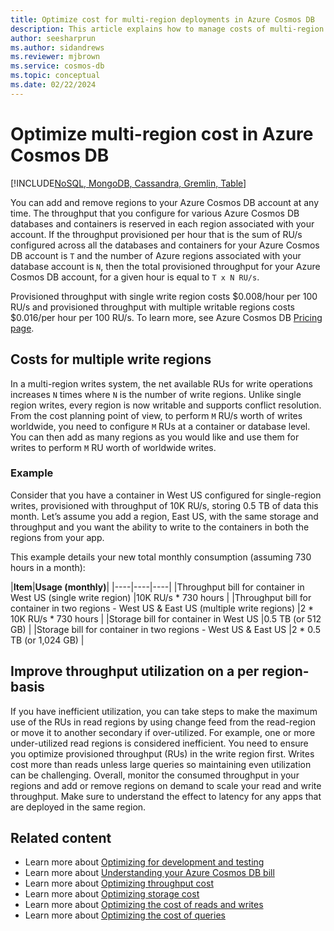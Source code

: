 ```yaml
---
title: Optimize cost for multi-region deployments in Azure Cosmos DB
description: This article explains how to manage costs of multi-region deployments in Azure Cosmos DB.
author: seesharprun
ms.author: sidandrews
ms.reviewer: mjbrown
ms.service: cosmos-db
ms.topic: conceptual
ms.date: 02/22/2024
---
```


# Optimize multi-region cost in Azure Cosmos DB

[!INCLUDE[NoSQL, MongoDB, Cassandra, Gremlin, Table](includes/appliesto-nosql-mongodb-cassandra-gremlin-table.md)]

You can add and remove regions to your Azure Cosmos DB account at any time. The throughput that you configure for various Azure Cosmos DB databases and containers is reserved in each region associated with your account. If the throughput provisioned per hour that is the sum of RU/s configured across all the databases and containers for your Azure Cosmos DB account is `T` and the number of Azure regions associated with your database account is `N`, then the total provisioned throughput for your Azure Cosmos DB account, for a given hour is equal to `T x N RU/s`.

Provisioned throughput with single write region costs $0.008/hour per 100 RU/s and provisioned throughput with multiple writable regions costs $0.016/per hour per 100 RU/s. To learn more, see Azure Cosmos DB [Pricing page](https://azure.microsoft.com/pricing/details/cosmos-db/).

## Costs for multiple write regions

In a multi-region writes system, the net available RUs for write operations increases `N` times where `N` is the number of write regions. Unlike single region writes, every region is now writable and supports conflict resolution. From the cost planning point of view, to perform `M` RU/s worth of writes worldwide, you need to configure `M` RUs at a container or database level. You can then add as many regions as you would like and use them for writes to perform `M` RU worth of worldwide writes.

### Example

Consider that you have a container in West US configured for single-region writes, provisioned with throughput of 10K RU/s, storing 0.5 TB of data this month. Let’s assume you add a region, East US, with the same storage and throughput and you want the ability to write to the containers in both the regions from your app. 

This example details your new total monthly consumption (assuming 730 hours in a month):

|**Item**|**Usage (monthly)**|
|----|----|----|
|Throughput bill for container in West US (single write region) |10K RU/s * 730 hours |
|Throughput bill for container in two regions - West US & East US (multiple write regions) |2 * 10K RU/s * 730 hours |
|Storage bill for container in West US |0.5 TB (or 512 GB) |
|Storage bill for container in two regions - West US & East US |2 * 0.5 TB (or 1,024 GB) |

## Improve throughput utilization on a per region-basis

If you have inefficient utilization, you can take steps to make the maximum use of the RUs in read regions by using change feed from the read-region or move it to another secondary if over-utilized. For example, one or more under-utilized read regions is considered inefficient. You need to ensure you optimize provisioned throughput (RUs) in the write region first. Writes cost more than reads unless large queries so maintaining even utilization can be challenging. Overall, monitor the consumed throughput in your regions and add or remove regions on demand to scale your read and write throughput. Make sure to understand the effect to latency for any apps that are deployed in the same region.

## Related content

- Learn more about [Optimizing for development and testing](optimize-dev-test.md)
- Learn more about [Understanding your Azure Cosmos DB bill](understand-your-bill.md)
- Learn more about [Optimizing throughput cost](optimize-cost-throughput.md)
- Learn more about [Optimizing storage cost](optimize-cost-storage.md)
- Learn more about [Optimizing the cost of reads and writes](optimize-cost-reads-writes.md)
- Learn more about [Optimizing the cost of queries](./optimize-cost-reads-writes.md)
